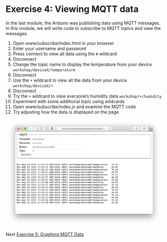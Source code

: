 # Exercise 4: Viewing MQTT data

In the last module, the Arduino was publishing data using MQTT messages. In this module, we will write code to subscribe to MQTT topics and view the messages.

1. Open www/subscribe/index.html in your browser
1. Enter your username and password
1. Press connect to view all data using the `#` wildcard
1. Disconnect
1. Change the topic name to display the temperature from your device `workshop/deviceX/temperature`
1. Disconnect
1. Use the `+` wildcard to view all the data from your device `workshop/deviceX/+`
1. Disconnect
1. Try the `+` wildcard to view everyone’s humidity data `workshop/+/humidity`
1. Experiment with some additional topic using wildcards
1. Open www/subscribe/index.js and examine the MQTT code
1. Try adjusting how the data is displayed on the page

![Sceenshot of MQTT subscription example](images/subscribe.png)

Next [Exercise 5: Graphing MQTT Data](exercise5.md)